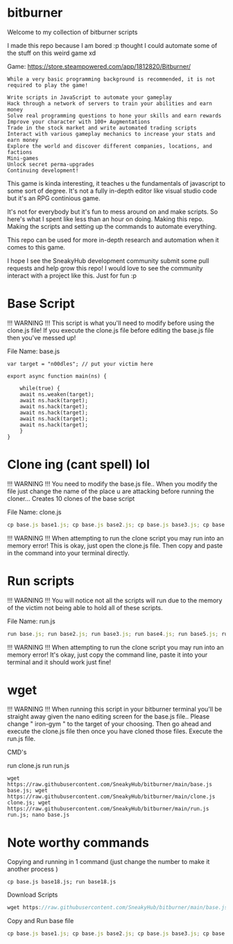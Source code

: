 # bitburner
Welcome to my collection of bitburner scripts

I made this repo because I am bored :p thought I could automate some of the stuff on this weird game xd

Game: https://store.steampowered.com/app/1812820/Bitburner/

```
While a very basic programming background is recommended, it is not required to play the game!

Write scripts in JavaScript to automate your gameplay
Hack through a network of servers to train your abilities and earn money
Solve real programming questions to hone your skills and earn rewards
Improve your character with 100+ Augmentations
Trade in the stock market and write automated trading scripts
Interact with various gameplay mechanics to increase your stats and earn money
Explore the world and discover different companies, locations, and factions
Mini-games
Unlock secret perma-upgrades
Continuing development!
```

This game is kinda interesting, it teaches u the fundamentals of javascript to some sort of degree.
It's not a fully in-depth editor like visual studio code but it's an RPG continious game.

It's not for everybody but it's fun to mess around on and make scripts. So here's what I spent like less than an hour on doing.
Making this repo. Making the scripts and setting up the commands to automate everything.

This repo can be used for more in-depth research and automation when it comes to this game.

I hope I see the SneakyHub development community submit some pull requests and help grow this repo!
I would love to see the community interact with a project like this. Just for fun :p 



# Base Script

!!! WARNING !!!
This script is what you'll need to modify before using the clone.js file! If you execute the clone.js file before editing the base.js file then you've messed up!

File Name: base.js
```
var target = "n00dles"; // put your victim here

export async function main(ns) {

    while(true) {
    await ns.weaken(target);
    await ns.hack(target);
    await ns.hack(target);
    await ns.hack(target);
    await ns.hack(target);
    await ns.hack(target);
    }
}
```


# Clone ing (cant spell) lol

!!! WARNING !!!
You need to modify the base.js file.. 
When you modify the file just change the name of the place u are attacking before running the cloner...
Creates 10 clones of the base script

File Name: clone.js
```js
cp base.js base1.js; cp base.js base2.js; cp base.js base3.js; cp base.js base4.js; cp base.js base5.js; cp base.js base6.js; cp base.js base7.js; cp base.js base8.js; cp base.js base9.js; cp base.js base10.js
```

!!! WARNING !!!
When attempting to run the clone script you may run into an memory error!
This is okay, just open the clone.js file. Then copy and paste in the command into your terminal directly.

# Run scripts

!!! WARNING !!!
You will notice not all the scripts will run due to the memory of the victim not being able to hold all of these scripts.

File Name: run.js
```js
run base.js; run base2.js; run base3.js; run base4.js; run base5.js; run base6.js; run base7.js; run base8.js; run base9.js; run base10.js
```
!!! WARNING !!!
When attempting to run the clone script you may run into an memory error!
It's okay, just copy the command line, paste it into your terminal and it should work just fine!

# wget

!!! WARNING !!!
When running this script in your bitburner terminal you'll be straight away given the nano editing screen for the base.js file..
Please change " iron-gym " to the target of your choosing. Then go ahead and execute the clone.js file then once you have cloned those files. Execute the run.js file.

CMD's

run clone.js
run run.js

```
wget https://raw.githubusercontent.com/SneakyHub/bitburner/main/base.js base.js; wget https://raw.githubusercontent.com/SneakyHub/bitburner/main/clone.js clone.js; wget https://raw.githubusercontent.com/SneakyHub/bitburner/main/run.js run.js; nano base.js
```




# Note worthy commands

Copying and running in 1 command (just change the number to make it another process )
```
cp base.js base18.js; run base18.js
```

Download Scripts
```js
wget https://raw.githubusercontent.com/SneakyHub/bitburner/main/base.js base.js; wget https://raw.githubusercontent.com/SneakyHub/bitburner/main/clone.js clone.js; wget https://raw.githubusercontent.com/SneakyHub/bitburner/main/run.js run.js; nano base.js
```

Copy and Run base file
```js
cp base.js base1.js; cp base.js base2.js; cp base.js base3.js; cp base.js base4.js; cp base.js base5.js; cp base.js base6.js; cp base.js base7.js; cp base.js base8.js; cp base.js base9.js; cp base.js base10.js; cp base.js base11.js; cp base.js base12.js; cp base.js base13.js; cp base.js base14.js; cp base.js base15.js; cp base.js base16.js; cp base.js base17.js; cp base.js base18.js; cp base.js base19.js; cp base.js base20.js; run base.js; run base1.js; run base2.js; run base3.js; run base4.js; run base5.js; run base6.js; run base7.js; run base8.js; run base9.js; run base10.js; run base11.js; run base12.js; run base13.js; run base14.js; run base15.js; run base16.js; run base17.js; run base18.js; run base19.js; run base20.js;
```
